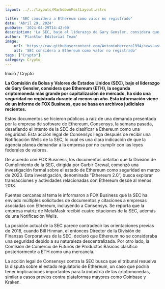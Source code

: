 ```yaml
---
layout: ../../layouts/MarkdownPostLayout.astro

title: 'SEC considera a Ethereum como valor no registrado'
date: 'Abril 29, 2024'
pubDate: '2024-04-29T14:42:00'
description: 'La SEC, bajo el liderazgo de Gary Gensler, considera que Ethereum ha sido una seguridad no registrada durante al menos un año.'
author: 'Plankton Editorial Team'
image:
    url: 'https://raw.githubusercontent.com/AntonioHerrera1994/news-astro/master/src/assets/crypto/crypto106.webp'
    alt: 'SEC considera a Ethereum como valor no registrado'
tags: ["Crypto"]
category: Crypto
---
```


<span><a href="/" style="text-decoration:none;color:#0F1416">Inicio</a> / <a href="/crypto" style="text-decoration:none;color:#0F1416">Crypto</a></span>


<p style="font-weight: bold;">La Comisión de Bolsa y Valores de Estados Unidos (SEC), bajo el liderazgo de Gary Gensler, considera que Ethereum (ETH), la segunda criptomoneda más grande por capitalización de mercado, ha sido una seguridad no registrada durante al menos un año. Esta información viene de un informe de FOX Business, que se basa en archivos judiciales recientes.</p>

Estos documentos se hicieron públicos a raíz de una demanda presentada por la empresa de software de Ethereum, Consensys, la semana pasada, desafiando el intento de la SEC de clasificar a Ethereum como una seguridad. Esta acción legal de Consensys llega después de recibir una Notificación Wells de la SEC, lo cual es una clara indicación de que la agencia planea demandar a la empresa por no cumplir con las leyes federales de valores.

De acuerdo con FOX Business, los documentos detallan que la División de Cumplimiento de la SEC, dirigida por Gurbir Grewal, comenzó una investigación formal sobre el estado de Ethereum como seguridad en marzo de 2023. Esta investigación, denominada “Ethereum 2.0”, busca explorar transacciones y actividades relacionadas con Ethereum desde al menos 2018.

Fuentes cercanas al tema le informaron a FOX Business que la SEC ha enviado múltiples solicitudes de documentos y citaciones a empresas asociadas con Ethereum, incluyendo a Consensys. Se reporta que la empresa matriz de MetaMask recibió cuatro citaciones de la SEC, además de una Notificación Wells.

La posición actual de la SEC parece contradecir las orientaciones previas de 2018, cuando Bill Hinman, el entonces Director de la División de Finanzas Corporativas de la SEC, declaró que Ethereum no se consideraba una seguridad debido a su naturaleza descentralizada. Por otro lado, la Comisión de Comercio de Futuros de Productos Básicos clasificó posteriormente a ETH como una mercancía.

La acción legal de Consensys contra la SEC busca que el tribunal resuelva la disputa sobre el estado regulatorio de Ethereum, un caso que podría tener implicaciones importantes para la industria de las criptomonedas, similar a casos previos contra plataformas mayores como Coinbase y Kraken.
